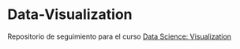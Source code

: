 # Data-Visualization
Repositorio de seguimiento para el curso [Data Science: Visualization](https://learning.edx.org/course/course-v1:HarvardX+PH125.2x+3T2022/home)
